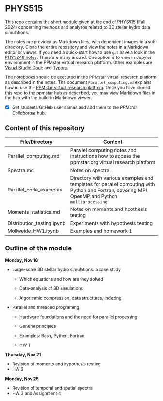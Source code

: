 # PHYS515

This repo contains the short module given at the end of PHYS515 (Fall 2024) concerning methods and analysos related to 3D stellar hydro data simulations. 

The notes are provided as Markdown files, with dependent images in a sub-directory. Clone the entire repository and view the notes in a Markdown editor or viewer. If you need a quick-start how to use `git` have a look in the [PHYS248 notes](https://github.com/UVic-CompPhys/PHYS248). There are many around. One option is to view in Jupyter environment in the PPMstar virtual research platform. Other examples are [Visual Studio Code](https://code.visualstudio.com) and [Typora](https://typora.io). 

The notebooks should be executed in the PPMstar virtual research platform as described in the notes. The document `Parallel_computing.md` explains how ro use the [PPMstar virtual research platform](https://www.ppmstar.org). Once you have cloned this repo to the ppmstar hub as described, you may view Markdown files in the hub with the build-in Markdown viewer. 

* [x] Get students GitHub user names and add them to the _PPMstar Collaborate_ hub.

## Content of this repository

File/Directory | Content
-----|---------
Parallel_computing.md | Parallel computing notes and instructions how to access the ppmstar.org virtual research platform
Spectra.md | Notes on spectra 
Parallel_code_examples | Directory with various examples and templates for parallel computing with Python and Fortran, covering MPI, OpenMP and Python `multiprocessing` 
Moments_statistics.md | Notes on moments and hpothesis testing
Distribution_testing.ipynb | Experiments with hypothesis testing
Mollweide_HW1.ipynb | Examples and homework 1 


## Outline of the module

**Monday, Nov 18**

* Large-scale 3D stellar hydro simulations: a case study

  * Which equations and how are they solved
  * Data-analysis of 3D simulations

  * Algorithmic compression, data structures, indexing

* Parallel and threaded programing 

  * Hardware foundations and the need for parallel processing

  * General principles

  * Examples: Bash, Python, Fortran

  * HW 1

  

**Thursday, Nov 21**

* Revision of moments and hypothesis testing
* HW 2

**Monday, Nov 25**

* Revision of temporal and spatial spectra
* HW 3 and Assignment 4



